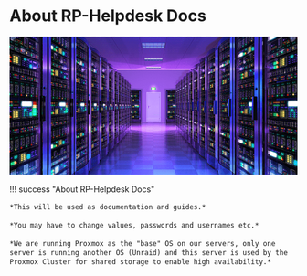 # About RP-Helpdesk Docs

![pic](img/about.png)

!!! success "About RP-Helpdesk Docs"

    *This will be used as documentation and guides.*

    *You may have to change values, passwords and usernames etc.*

    *We are running Proxmox as the "base" OS on our servers, only one server is running another OS (Unraid) and this server is used by the Proxmox Cluster for shared storage to enable high availability.* 
